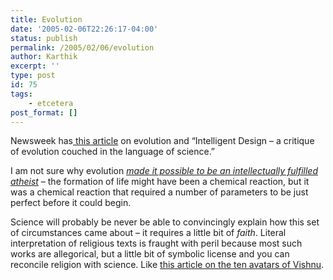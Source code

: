 ```yaml
---
title: Evolution
date: '2005-02-06T22:26:17-04:00'
status: publish
permalink: /2005/02/06/evolution
author: Karthik
excerpt: ''
type: post
id: 75
tags:
    - etcetera
post_format: []
---
```

 Newsweek has[ this article](http://www.msnbc.msn.com/id/6884904/site/newsweek/) on evolution and “Intelligent Design – a critique of evolution couched in the language of science.”

I am not sure why evolution *[made it possible to be an intellectually fulfilled atheist](http://www.msnbc.msn.com/id/6884904/site/newsweek/page/3/)*  – the formation of life might have been a chemical reaction, but it was a chemical reaction that required a number of parameters to be just perfect before it could begin.

Science will probably be never be able to convincingly explain how this set of circumstances came about – it requires a little bit of *faith*. Literal interpretation of religious texts is fraught with peril because most such works are allegorical, but a little bit of symbolic license and you can reconcile religion with science. Like [this article on the ten avatars of Vishnu](http://www.srivaishnavam.com/stotras/dasavatharam_meaning.htm).